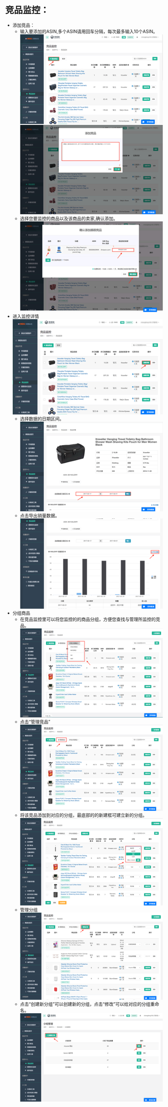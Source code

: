 # 竞品监控：

* 添加竞品：
    * 输入要添加的ASIN,多个ASIN请用回车分隔，每次最多输入10个ASIN。
     ![](images/50.png)
     ![](images/51.png)
    * 选择您要监控的商品以及该商品的卖家,确认添加。
     ![](images/52.png)
* 进入监控详情
 ![](images/53.png)
    * 选择数据的日期区间。
     ![](images/54.png)
    * 点击导出销量数据。
     ![](images/55.png)    
* 分组商品
	* 在竞品监控里可以将您监控的的商品分组，方便您查找与管理所监控的竞品。 
	![](images/84.png)
	* 点击“管理竞品”
	![](images/85.png)
	* 将该竞品添加到对应的分组，最底部的的新建框可建立新的分组。 
	![](images/86.png)
	* 管理分组
	![](images/87.png)
	* 点击“创建新分组”可以创建新的分组，点击“修改”可以给对应的分组重命名。
	![](images/88.png)
